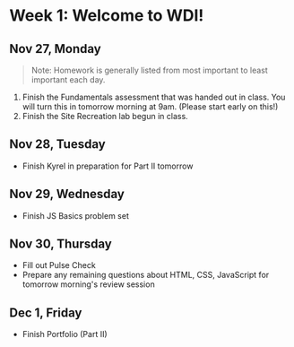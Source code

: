 <h1>Week 1: Welcome to WDI!</h1>

## Nov 27, Monday
> Note: Homework is generally listed from most important to least important each day.

1. Finish the Fundamentals assessment that was handed out in class. You will turn this in tomorrow morning at 9am. (Please start early on this!)
2. Finish the Site Recreation lab begun in class.

## Nov 28, Tuesday
- Finish Kyrel in preparation for Part II tomorrow

## Nov 29, Wednesday
- Finish JS Basics problem set

## Nov 30, Thursday
- Fill out Pulse Check
- Prepare any remaining questions about HTML, CSS, JavaScript for tomorrow morning's review session

## Dec 1, Friday
- Finish Portfolio (Part II)
